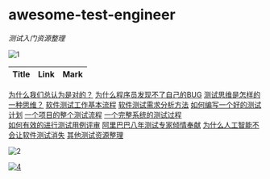 # awesome-test-engineer
 _测试入门资源整理_

![1](https://www.featurepics.com/FI/Thumb300/20150509/Sign-3574708.jpg)  


Title| Link | Mark
--- |--- |---  
[为什么我们总认为是对的？](http://open.163.com/movie/2016/8/V/3/MBS4K7I75_MBS4L97V3.html)
[为什么程序员发现不了自己的BUG](https://www.techug.com/post/why-can-not-you-find-your-bug.html)
[测试思维是怎样的一种思维？](https://www.jianshu.com/p/e47006717527)
[软件测试工作基本流程](https://blog.csdn.net/sinat_41392571/article/details/81514521)
[软件测试需求分析方法](https://blog.csdn.net/zhusongziye/article/details/79703982)
[如何编写一个好的测试计划](https://www.cnblogs.com/wuxiaoxia/p/5502051.html)
[一个项目的整个测试流程](https://www.cnblogs.com/sunshine-blog/p/9782201.html)
[一个完整系统的测试过程](http://www.51testing.com/html/68/n-3724968.html)   
[如何有效的进行测试用例评审](https://blog.csdn.net/seagal890/article/details/50459178)
[阿里巴巴八年测试专家倾情奉献](https://yq.aliyun.com/articles/154050)
[为什么人工智能不会让软件测试消失](https://www.testwo.com/article/1180)
[其他测试资源整理](https://github.com/thanksdanny/tester-resource)   

![2](https://timgsa.baidu.com/timg?image&quality=80&size=b9999_10000&sec=1564722379655&di=12a7052947e0c7a64284f93e092fde6d&imgtype=0&src=http%3A%2F%2Fwww.webgraphics360.com%2Fimages%2FAnimated-Web-Graphics-Stop-2.gif)

[![4](http://n.sinaimg.cn/sinacn11/323/w963h960/20181118/2726-hnyuqhh7366371.jpg)](http://k.sina.com.cn/article_5408596403_p14260a1b302700erom.html)
